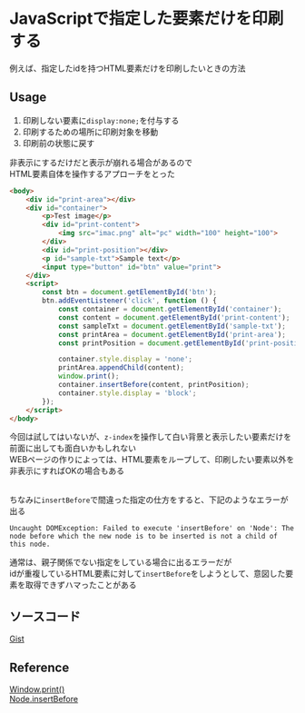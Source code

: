 # JavaScriptで指定した要素だけを印刷する
例えば、指定したidを持つHTML要素だけを印刷したいときの方法

## Usage
1. 印刷しない要素に`display:none;`を付与する<br>
2. 印刷するための場所に印刷対象を移動
3. 印刷前の状態に戻す

非表示にするだけだと表示が崩れる場合があるので<br>
HTML要素自体を操作するアプローチをとった<br>
```html
<body>
    <div id="print-area"></div>
    <div id="container">
        <p>Test image</p>
        <div id="print-content">
            <img src="imac.png" alt="pc" width="100" height="100">
        </div>
        <div id="print-position"></div>
        <p id="sample-txt">Sample text</p>
        <input type="button" id="btn" value="print">
    </div>
    <script>
        const btn = document.getElementById('btn');
        btn.addEventListener('click', function () {
            const container = document.getElementById('container');
            const content = document.getElementById('print-content');
            const sampleTxt = document.getElementById('sample-txt');
            const printArea = document.getElementById('print-area');
            const printPosition = document.getElementById('print-position');

            container.style.display = 'none';
            printArea.appendChild(content);
            window.print();
            container.insertBefore(content, printPosition);
            container.style.display = 'block';
        });
    </script>
</body>
```
今回は試してはいないが、`z-index`を操作して白い背景と表示したい要素だけを前面に出しても面白いかもしれない<br>
WEBページの作りによっては、HTML要素をループして、印刷したい要素以外を非表示にすればOKの場合もある<br><br>

ちなみに`insertBefore`で間違った指定の仕方をすると、下記のようなエラーが出る
```
Uncaught DOMException: Failed to execute 'insertBefore' on 'Node': The node before which the new node is to be inserted is not a child of this node.
```
通常は、親子関係でない指定をしている場合に出るエラーだが<br>
idが重複しているHTML要素に対して`insertBefore`をしようとして、意図した要素を取得できずハマったことがある

## ソースコード
[Gist](https://gist.github.com/pixcelo/0ed0cae70b020be80ac36046e1d1203c)

## Reference
[Window.print()](https://developer.mozilla.org/ja/docs/Web/API/Window/print)<br>
[Node.insertBefore](https://developer.mozilla.org/ja/docs/Web/API/Node/insertBefore)
